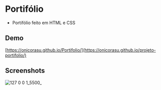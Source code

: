 
# Portifólio
- Portifólio feito em HTML e CSS


## Demo

[https://onicorasu.github.io/Portifolio/](https://onicorasu.github.io/projeto-portifolio/)


## Screenshots

![127 0 0 1_5500_](https://github.com/user-attachments/assets/14139d51-1ca3-405f-854a-94d0f1102728)
